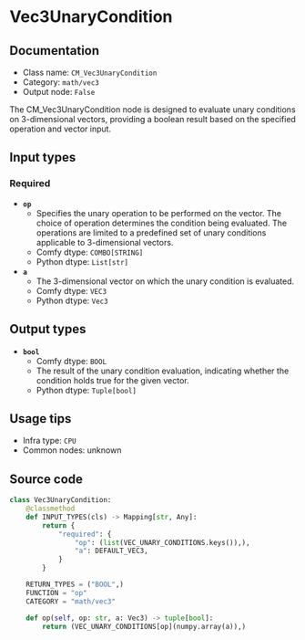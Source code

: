 # Vec3UnaryCondition
## Documentation
- Class name: `CM_Vec3UnaryCondition`
- Category: `math/vec3`
- Output node: `False`

The CM_Vec3UnaryCondition node is designed to evaluate unary conditions on 3-dimensional vectors, providing a boolean result based on the specified operation and vector input.
## Input types
### Required
- **`op`**
    - Specifies the unary operation to be performed on the vector. The choice of operation determines the condition being evaluated. The operations are limited to a predefined set of unary conditions applicable to 3-dimensional vectors.
    - Comfy dtype: `COMBO[STRING]`
    - Python dtype: `List[str]`
- **`a`**
    - The 3-dimensional vector on which the unary condition is evaluated.
    - Comfy dtype: `VEC3`
    - Python dtype: `Vec3`
## Output types
- **`bool`**
    - Comfy dtype: `BOOL`
    - The result of the unary condition evaluation, indicating whether the condition holds true for the given vector.
    - Python dtype: `Tuple[bool]`
## Usage tips
- Infra type: `CPU`
- Common nodes: unknown


## Source code
```python
class Vec3UnaryCondition:
    @classmethod
    def INPUT_TYPES(cls) -> Mapping[str, Any]:
        return {
            "required": {
                "op": (list(VEC_UNARY_CONDITIONS.keys()),),
                "a": DEFAULT_VEC3,
            }
        }

    RETURN_TYPES = ("BOOL",)
    FUNCTION = "op"
    CATEGORY = "math/vec3"

    def op(self, op: str, a: Vec3) -> tuple[bool]:
        return (VEC_UNARY_CONDITIONS[op](numpy.array(a)),)

```
